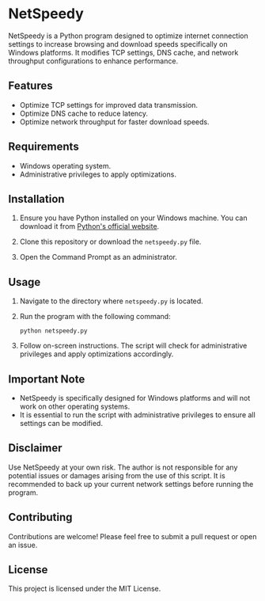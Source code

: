 # NetSpeedy

NetSpeedy is a Python program designed to optimize internet connection settings to increase browsing and download speeds specifically on Windows platforms. It modifies TCP settings, DNS cache, and network throughput configurations to enhance performance.

## Features

- Optimize TCP settings for improved data transmission.
- Optimize DNS cache to reduce latency.
- Optimize network throughput for faster download speeds.

## Requirements

- Windows operating system.
- Administrative privileges to apply optimizations.

## Installation

1. Ensure you have Python installed on your Windows machine. You can download it from [Python's official website](https://www.python.org/downloads/).

2. Clone this repository or download the `netspeedy.py` file.

3. Open the Command Prompt as an administrator.

## Usage

1. Navigate to the directory where `netspeedy.py` is located.

2. Run the program with the following command:

   ```shell
   python netspeedy.py
   ```

3. Follow on-screen instructions. The script will check for administrative privileges and apply optimizations accordingly.

## Important Note

- NetSpeedy is specifically designed for Windows platforms and will not work on other operating systems.
- It is essential to run the script with administrative privileges to ensure all settings can be modified.

## Disclaimer

Use NetSpeedy at your own risk. The author is not responsible for any potential issues or damages arising from the use of this script. It is recommended to back up your current network settings before running the program.

## Contributing

Contributions are welcome! Please feel free to submit a pull request or open an issue.

## License

This project is licensed under the MIT License.